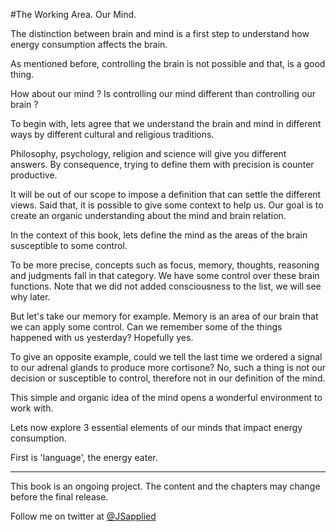 #The Working Area. Our Mind.

The distinction between brain and mind is a first step to understand how energy consumption affects the brain. 

As mentioned before, controlling the brain is not possible and that, is a good thing.

How about our mind ? Is controlling our mind different than controlling our brain ?

To begin with, lets agree that we understand the brain and mind in different ways by different cultural and religious traditions. 

Philosophy, psychology, religion and science will give you different answers. By consequence, trying to define them with precision is counter productive.  

It will be out of our scope to impose a definition that can settle the different views. Said that, it is possible to give some context to help us. Our goal is to create an organic understanding about the mind and brain relation.

In the context of this book, lets define the mind as the areas of the brain susceptible to some control.

To be more precise, concepts such as focus, memory, thoughts, reasoning and judgments fall in that category.  We have some control over these brain functions. Note that we did not added consciousness to the list, we will see why later. 

But let's take our memory for example. Memory is an area of our brain that we can apply some control. Can we remember some of the things happened with us yesterday? Hopefully yes.

To give an opposite example, could we tell the last time we ordered a signal to our adrenal glands to produce more cortisone? No, such a thing is not our decision or susceptible to control, therefore not in our definition of the mind.

This simple and organic idea of the mind opens a wonderful environment to work with.

Lets now explore 3 essential elements of our minds that impact energy consumption. 

First is 'language', the energy eater. 

***

This book is an ongoing project. The content and the chapters may change before the final release.

Follow me on twitter at [@JSapplied](https://twitter.com/JSapplied) 